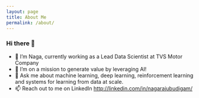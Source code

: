 ```yaml
---
layout: page
title: About Me
permalink: /about/
---
```


### Hi there 👋

* 🔭 I’m Naga, currently working as a Lead Data Scientist at TVS Motor Company
* 🌱 I’m on a mission to generate value by leveraging AI!
* 💬 Ask me about machine learning, deep learning, reinforcement learning and systems for learning from data at scale.
* 📫 Reach out to me on LinkedIn http://linkedin.com/in/nagarajubudigam/
